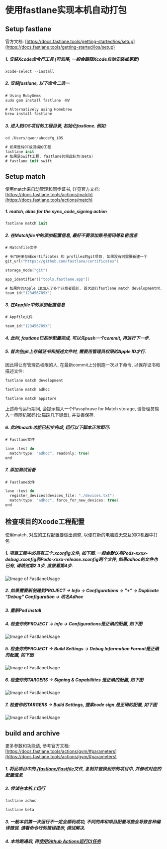 # 使用fastlane实现本机自动打包
## Setup fastlane
官方文档: [https://docs.fastlane.tools/getting-started/ios/setup](https://docs.fastlane.tools/getting-started/ios/setup)

##### 1. 安装Xcode命令行工具 (可忽略, 一般会跟随Xcode自动安装或更新)
```swift
xcode-select --install
```
##### 2. 安装fastlane, 以下命令二选一
```swift
# Using RubyGems
sudo gem install fastlane -NV

# Alternatively using Homebrew
brew install fastlane
```
##### 3. 进入到iOS项目的工程目录, 初始化fastlane. 例如: 
```swift
cd /Users/qwer/abcdefg_iOS

# 如果是纯OC或混编的工程
fastlane init
# 如果是Swift工程. fastlane仍将此标为(Beta)
# fastlane init swift
```

## Setup match
使用match来自动管理和同步证书, 详见官方文档: [https://docs.fastlane.tools/actions/match](https://docs.fastlane.tools/actions/match)
##### 1. match, alias for the sync_code_signing action
```swift
fastlane match init
```
##### 2. 在Matchfile中的添加配置信息, 最好不要添加账号密码等私密信息
```swift
# Matchfile文件

# 专门用来存储certificates 和 profiles的git项目, 如果没有则需要新建一个
git_url("https://github.com/fastlane/certificates")

storage_mode("git")

app_identifier(["tools.fastlane.app"])

# 如果你的Apple ID加入了多个开发者组织, 首次运行fastlane match development时, 会提示选哪个组织, 复制当前项目所属组织的teamId到此即可
team_id("123456789X")
```
##### 3. 在Appfile中的添加配置信息
```swift
# Appfile文件

team_id("123456789X")
```
##### 4. 此时, fastlane已初步配置完成, 可以先push一个commit, 再进行下一步.
##### 5. 首次在git上存储证书和描述文件时, 需要用管理员权限的Apple ID才行. 
因此得让有管理员权限的人, 在最新commit上分别跑一次以下命令, 以保存证书和描述文件:
```swift
fastlane match development

fastlane match adhoc

fastlane match appstore
```
上述命令运行期间, 会提示输入一个Passphrase for Match storage, 请管理员输入一串随机密码(让猫踩几下键盘), 并妥善保存.
##### 6. 此时macth功能已初步完成, 运行以下脚本正常即可:
```swift
# Fastlane文件

lane :test do
  match(type: "adhoc", readonly: true)
end
```
##### 7. 添加测试设备
```swift
# Fastlane文件

lane :test do
  register_devices(devices_file: "./devices.txt")
  match(type: "adhoc", force_for_new_devices: true)
end
```
## 检查项目的Xcode工程配置
使用match, 对应的工程配置要做出调整, 以便在新的电脑或无交互的CI机器中打包
##### 1. 项目工程中必须有三个.xconfig文件, 如下图. 一般会默认有Pods-xxxx-debug.xconfig和Pods-xxxx-release.xconfig两个文件, 如果adhoc的文件也已有, 请跳过第2 3步, 直接看第4步.
![Image of FastlaneUsage](./screenshot_xcode_config_1.png)
##### 2. 如果需要新创建到PROJECT -> Info -> Configurations -> "+" -> Duplicate "Debug" Configuration -> 改名Adhoc

##### 3. 重新Pod install

##### 4. 检查你的PROJECT -> info -> Configurations是正确的配置, 如下图
![Image of FastlaneUsage](./screenshot_xcode_config_4.png)
##### 5. 检查你的PROJECT -> Build Settings -> Debug Information Format是正确的配置, 如下图
![Image of FastlaneUsage](./screenshot_xcode_config_5.png)
##### 6. 检查你的TARGERS -> Signing & Capabilities 是正确的配置, 如下图
![Image of FastlaneUsage](./screenshot_xcode_config_6.png)
##### 7. 检查你的TARGERS -> Build Settings, 搜索code sign 是正确的配置, 如下图
![Image of FastlaneUsage](./screenshot_xcode_config_7.png)
## build and archive
更多参数和功能请, 参考官方文档: [https://docs.fastlane.tools/actions/gym/#parameters](https://docs.fastlane.tools/actions/gym/#parameters)
##### 1. 将此项目中的[./fastlane/Fastfile](https://github.com/AtlasXV/ios-template/blob/master/fastlane/Fastfile)文件, 复制并替换到你的项目中, 并修改对应的配置信息
##### 2. 尝试在本机上运行
```swift
fastlane adhoc

fastlane beta
```
##### 3. 一般本机第一次运行不一定会顺利成功, 不同的库和项目配置可能会导致各种编译错误. 请看命令行的错误提示, 调试解决.
##### 4. 本地跑通后, 再[使用Github Actions运行CI任务](https://github.com/AtlasXV/ios-template/blob/master/Usage/Usage_2_Actions.md)
